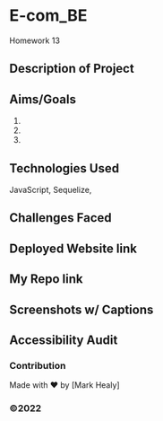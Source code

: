 # E-com_BE
Homework 13

## Description of Project

## Aims/Goals
1.
2.
3.

## Technologies Used
JavaScript, Sequelize, 
## Challenges Faced

## Deployed Website link

## My Repo link

## Screenshots w/ Captions

## Accessibility Audit


### Contribution
Made with ❤️ by [Mark Healy]
### ©️2022 

